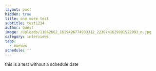 ```yaml
---
layout: post
hidden: true
title: one more test
subtitle: test1234
author: Guest
image: /Uploads/11042662_1619496774933312_2230741629901522993_n.jpg
category: interviews
tags:
  - поезия
schedule: ''
---
```

this is a test without a schedule date
